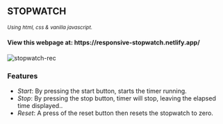 <h2>STOPWATCH</h2><small><i>Using html, css & vanilla javascript.</i></small>


<h4>View this webpage at: https://responsive-stopwatch.netlify.app/</h4>




![stopwatch-rec](https://user-images.githubusercontent.com/82697602/210046592-010da19b-ed16-4e94-80f3-cd7e8e846bc5.gif)


<h3>Features</h3>
<ul>
 <li><i>Start</i>: By pressing the start button, starts the timer running.</li>
 <li><i>Stop</i>: By pressing the stop button, timer will stop, leaving the elapsed time displayed..</li>
 <li><i>Reset</i>: A press of the reset button then resets the stopwatch to zero.</li>
</ul>

